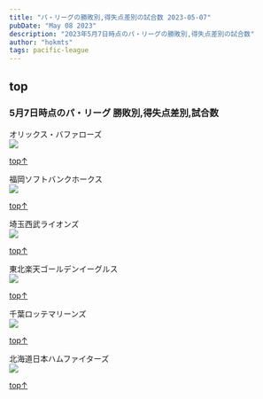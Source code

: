 ```yaml
---
title: "パ・リーグの勝敗別,得失点差別の試合数 2023-05-07"
pubDate: "May 08 2023"
description: "2023年5月7日時点のパ・リーグの勝敗別,得失点差別の試合数"
author: "hokmts"
tags: pacific-league
---
```


## top

### 5月7日時点のパ・リーグ 勝敗別,得失点差別,試合数

オリックス・バファローズ
<img src="/2023score01_files/figure-markdown_strict/2023_Team_Stats1-1.png" style="display: block; margin: auto;" />

[top↑](#top)

福岡ソフトバンクホークス
<img src="/2023score01_files/figure-markdown_strict/2023_Team_Stats2-1.png" style="display: block; margin: auto;" />

[top↑](#top)

埼玉西武ライオンズ
<img src="/2023score01_files/figure-markdown_strict/2023_Team_Stats3-1.png" style="display: block; margin: auto;" />

[top↑](#top)

東北楽天ゴールデンイーグルス
<img src="/2023score01_files/figure-markdown_strict/2023_Team_Stats4-1.png" style="display: block; margin: auto;" />

[top↑](#top)

千葉ロッテマリーンズ
<img src="/2023score01_files/figure-markdown_strict/2023_Team_Stats5-1.png" style="display: block; margin: auto;" />

[top↑](#top)

北海道日本ハムファイターズ
<img src="/2023score01_files/figure-markdown_strict/2023_Team_Stats6-1.png" style="display: block; margin: auto;" />

[top↑](#top)
